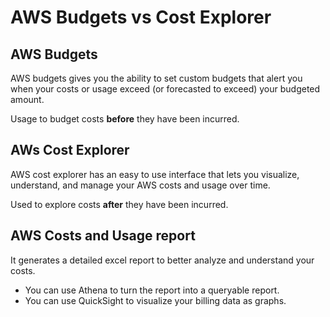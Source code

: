 # AWS Budgets vs Cost Explorer

## AWS Budgets

AWS budgets gives you the ability to set custom budgets that alert you when your costs or usage exceed (or forecasted to exceed) your budgeted amount.

Usage to budget costs <b>before</b> they have been incurred.

## AWs Cost Explorer

AWS cost explorer has an easy to use interface that lets you visualize, understand, and manage your AWS costs and usage over time.

Used to explore costs <b>after</b> they have been incurred.

## AWS Costs and Usage report

It generates a detailed excel report to better analyze and understand your costs.

* You can use Athena to turn the report into a queryable report.
* You can use QuickSight to visualize your billing data as graphs.

